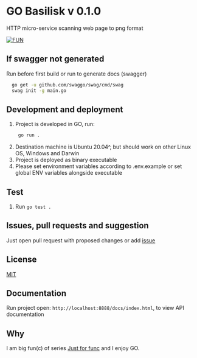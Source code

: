 # GO Basilisk v 0.1.0

HTTP micro-service scanning web page to png format

[![FUN](https://varsisava.pl/wp-content/uploads/2016/12/Operacja-Bazyliszek.jpg)](https://www.youtube.com/watch?v=JT9e4qzLdrM)

## If swagger not generated

Run before first build or run to generate docs (swagger)

```bash
  go get -u github.com/swaggo/swag/cmd/swag
  swag init -g main.go
```

## Development and deployment

1. Project is developed in GO, run:
   ```bash
    go run .
   ```
2. Destination machine is Ubuntu 20.04^, but should work on other Linux OS, Windows and Darwin
3. Project is deployed as binary executable
4. Please set environment variables according to .env.example or set global ENV variables alongside executable

## Test

1. Run `go test .`

## Issues, pull requests and suggestion

Just open pull request with proposed changes or add [issue](https://github.com/bartOssh/go_basilisk/issues)

## License

[MIT](https://opensource.org/licenses/MIT)

## Documentation

Run project open: `http://localhost:8888/docs/index.html`, to view API documentation

## Why

I am big fun(c) of series [Just for func](https://www.youtube.com/channel/UC_BzFbxG2za3bp5NRRRXJSw) and I enjoy GO.
